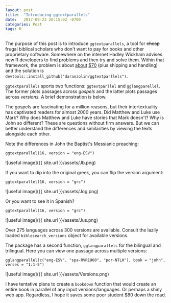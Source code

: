 ```yaml
---
layout: post
title:  "Introducing ggtextparallels"
date:   2017-09-23 20:15:02 -0700
categories: Post
tags: R 
---
```


The purpose of this post is to introduce `ggtextparallels`, a tool for ~~cheap~~ frugal biblical scholars who don't want to pay for books
and other proprietary software. Somewhere on the internet Hadley Wickham advises new R developers to find problems and then try and solve them. 
Within that framework, the problem is about [about](https://www.amazon.com/Gospel-Parallels-Comparison-Synoptic-Standard/dp/0840774842) [$70](https://www.amazon.com/Synopsis-Quattuor-Evangeliorum-Bible-Students/dp/3438051303) 
(plus shipping and handling) and the solution is `devtools::install_github("daranzolin/ggtextparllels")`. 

<!--more-->

`ggtextparallels` sports two functions: `ggtextparllel` and `gglangparellel`. The former plots passages across *gospels* and 
the latter plots passages across *versions.* A brief demonstration is below.

The gospels are fascinating for a million reasons, but their intertextuality has captivated readers for almost 2000 years. 
Did Matthew and Luke use Mark? Why does Matthew and Luke have stories that Mark doesn't? Why is John so different? These are questions
without firm answers. But we can better understand the differences and similarities by viewing the texts alongside each other.

Note the differences in John the Baptist's Messianic preaching:

```
ggtextparallel(16, version = "eng-ESV")

```

![useful image]({{ site.url }}/assets/Jb.png)

If you want to dip into the original greek, you can flip the version argument:

```
ggtextparallel(16, version = "grc")

```

![useful image]({{ site.url }}/assets/Jog.png)

Or you want to see it in Spanish?


```
ggtextparallel(16, version = "grc")

```

![useful image]({{ site.url }}/assets/Jus.png)

Over 275 languages across 300 versions are available. Consult the lazily loaded `biblesearch_versions` object for available versions.

The package has a second function, `gglangparallels` for the bilingual and trilingual. Here you can view one passage across multiple versions:

```
gglangparallel(c("eng-ESV", "spa-RVR1960", "por-NTLH"), book = "john", verses = "1:1-5")

```

![useful image]({{ site.url }}/assets/Versions.png)

I have tentative plans to create a `bookdown` function that would create an entire book in parallel of any input versions/languages. Or perhaps
a shiny web app. Regardless, I hope it saves some poor student $80 down the road.


